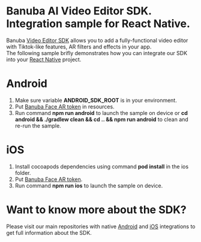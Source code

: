 # Banuba AI Video Editor SDK. Integration sample for React Native.
Banuba [Video Editor SDK](https://www.banuba.com/video-editor-sdk) allows you to add a fully-functional video editor with Tiktok-like features, AR filters and effects in your app.   
The following sample brifly demonstrates how you can integrate our SDK into your [React Native](https://reactnative.dev/) project.  

# Android  
1. Make sure variable **ANDROID_SDK_ROOT** is in your environment.
2. Put [Banuba Face AR token](https://github.com/Banuba/ve-sdk-react-native-integration-sample/blob/main/android/app/src/main/res/values/strings.xml#5) in resources.
3. Run command **npm run android** to launch the sample on device or **cd android && ./gradlew clean && cd .. && npm run android** to clean and re-run the sample.

# iOS  

1. Install cocoapods dependencies using command **pod install** in the ios folder.
1. Put [Banuba Face AR token](https://github.com/Banuba/ve-sdk-react-native-integration-sample/blob/b3b66dde43750a95df8c84e35b1226c5a557d6fe/ios/VideoEditorModule.swift#L23).
1. Run command **npm run ios** to launch the sample on device.

# Want to know more about the SDK?  
Please visit our main repositories with native [Android](https://github.com/Banuba/ve-sdk-android-integration-sample) and [iOS](https://github.com/Banuba/ve-sdk-ios-integration-sample) integrations to get full information about the SDK.


